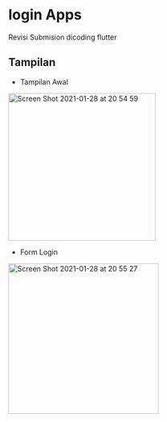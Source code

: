 # login Apps

Revisi Submision dicoding flutter

## Tampilan

- Tampilan Awal

<img width="293" alt="Screen Shot 2021-01-28 at 20 54 59" src="https://user-images.githubusercontent.com/59410960/106148579-c9ed3500-61ab-11eb-914d-3ddc0cdd4bab.png">

- Form Login
<img width="299" alt="Screen Shot 2021-01-28 at 20 55 27" src="https://user-images.githubusercontent.com/59410960/106148613-d40f3380-61ab-11eb-8225-4544256bce4e.png">
